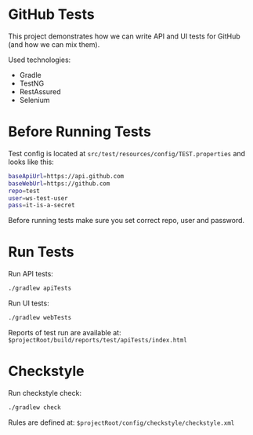 # GitHub Tests

This project demonstrates how we can write API and UI tests for GitHub (and how we can mix them).

Used technologies:
- Gradle
- TestNG
- RestAssured
- Selenium

# Before Running Tests

Test config is located at `src/test/resources/config/TEST.properties` and looks like this:
```bash
baseApiUrl=https://api.github.com
baseWebUrl=https://github.com
repo=test
user=ws-test-user
pass=it-is-a-secret
```
Before running tests make sure you set correct repo, user and password.

# Run Tests

Run API tests:
```bash
./gradlew apiTests
```

Run UI tests:
```bash
./gradlew webTests
```

Reports of test run are available at:
`$projectRoot/build/reports/test/apiTests/index.html`

# Checkstyle

Run checkstyle check:
```bash
./gradlew check
```

Rules are defined at:
`$projectRoot/config/checkstyle/checkstyle.xml`


